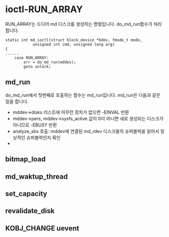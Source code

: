 # ioctl-RUN_ARRAY

RUN_ARRAY는 드디어 md 디스크를 생성하는 명령입니다. do_md_run함수가 처리합니다.

```
static int md_ioctl(struct block_device *bdev, fmode_t mode,
			unsigned int cmd, unsigned long arg)
{
......
	case RUN_ARRAY:
		err = do_md_run(mddev);
		goto unlock;
```

## md_run

do_md_run에서 첫번째로 호출하는 함수는 md_run입니다. md_run은 다음과 같은 일을 합니다.
* mddev->disks 리스트에 아무런 장치가 없으면 -EINVAL 반환
* mddev->pers, mddev->sysfs_active 값이 0이 아니면 새로 생성되는 디스크가 아니므로 -EBUSY 반환
* analyze_sbs 호출: mddev에 연결된 md_rdev 디스크들의 슈퍼블럭을 읽어서 정상적인 슈퍼블럭인지 확인
* 


## bitmap_load


## md_waktup_thread


## set_capacity



## revalidate_disk


## KOBJ_CHANGE uevent
